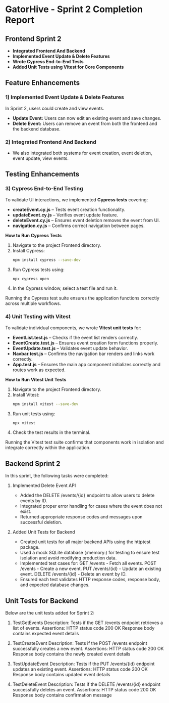 # GatorHive - Sprint 2 Completion Report


## Frontend Sprint 2 

- **Integrated Frontend And Backend**
- **Implemented Event Update & Delete Features** 
- **Wrote Cypress End-to-End Tests** 
- **Added Unit Tests using Vitest for Core Components** 

## Feature Enhancements

### 1) Implemented Event Update & Delete Features
In Sprint 2, users could create and view events. 
- **Update Event:** Users can now edit an existing event and save changes.
- **Delete Event:** Users can remove an event from both the frontend and the backend database.

### 2) Integrated Frontend And Backend
 - We also integrated both systems for event creation, event deletion, event update, view events.

## Testing Enhancements

### 3) Cypress End-to-End Testing
To validate UI interactions, we implemented **Cypress tests** covering:
- **createEvent.cy.js** – Tests event creation functionality.
- **updateEvent.cy.js** – Verifies event update feature.
- **deleteEvent.cy.js** – Ensures event deletion removes the event from UI.
- **navigation.cy.js** – Confirms correct navigation between pages.

**How to Run Cypress Tests**
1. Navigate to the project Frontend directory.
2. Install Cypress:
   ```bash
   npm install cypress --save-dev
   ```
3. Run Cypress tests using:
   ```bash
   npx cypress open
   ```
4. In the Cypress window, select a test file and run it.

 Running the Cypress test suite ensures the application functions correctly across multiple workflows.

### 4) Unit Testing with Vitest
To validate individual components, we wrote **Vitest unit tests** for:
- **EventList.test.js** – Checks if the event list renders correctly.
- **EventCreate.test.js** – Ensures event creation form functions properly.
- **EventUpdate.test.js** – Validates event update behavior.
- **Navbar.test.js** – Confirms the navigation bar renders and links work correctly.
- **App.test.js** – Ensures the main app component initializes correctly and routes work as expected.

**How to Run Vitest Unit Tests**
1. Navigate to the project Frontend directory.
2. Install Vitest:
   ```bash
   npm install vitest --save-dev
   ```
3. Run unit tests using:
   ```bash
   npx vitest
   ```
4. Check the test results in the terminal.

 Running the Vitest test suite confirms that components work in isolation and integrate correctly within the application.

## Backend Sprint 2 

In this sprint, the following tasks were completed:

1. Implemented Delete Event API
   - Added the DELETE /events/{id} endpoint to allow users to delete events by ID.
   - Integrated proper error handling for cases where the event does not exist.
   - Returned appropriate response codes and messages upon successful deletion.

2. Added Unit Tests for Backend
   - Created unit tests for all major backend APIs using the httptest package.
   - Used a mock SQLite database (:memory:) for testing to ensure test isolation and avoid modifying production data.
   - Implemented test cases for:
      GET /events - Fetch all events.
      POST /events - Create a new event.
      PUT /events/{id} - Update an existing event.
      DELETE /events/{id} - Delete an event by ID.
   - Ensured each test validates HTTP response codes, response body, and expected database changes.

## Unit Tests for Backend
Below are the unit tests added for Sprint 2:
1. TestGetEvents
Description: Tests if the GET /events endpoint retrieves a list of events.
Assertions:
HTTP status code 200 OK
Response body contains expected event details

2. TestCreateEvent
Description: Tests if the POST /events endpoint successfully creates a new event.
Assertions:
HTTP status code 200 OK
Response body contains the newly created event details

3. TestUpdateEvent
Description: Tests if the PUT /events/{id} endpoint updates an existing event.
Assertions:
HTTP status code 200 OK
Response body contains updated event details

4. TestDeleteEvent
Description: Tests if the DELETE /events/{id} endpoint successfully deletes an event.
Assertions:
HTTP status code 200 OK
Response body contains confirmation message








